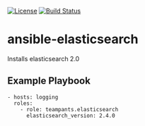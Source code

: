 [![License](http://img.shields.io/:license-apache-blue.svg)](http://www.apache.org/licenses/LICENSE-2.0.html)
[![Build Status](https://travis-ci.org/teampants/ansible-elasticsearch.svg?branch=develop)](https://travis-ci.org/teampants/ansible-elasticsearch)
# ansible-elasticsearch
Installs elasticsearch 2.0

## Example Playbook

    - hosts: logging
      roles:
        - role: teampants.elasticsearch
          elasticsearch_version: 2.4.0
